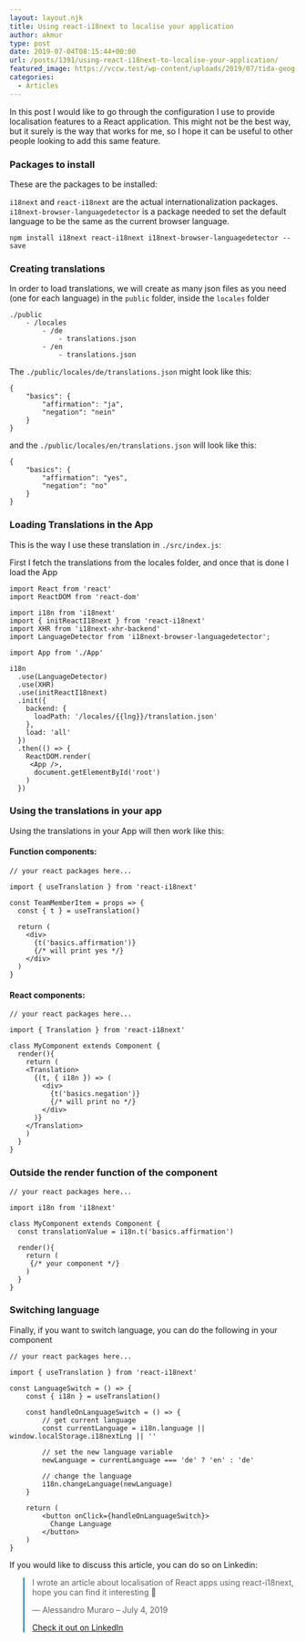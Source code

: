 ```yaml
---
layout: layout.njk
title: Using react-i18next to localise your application
author: akmur
type: post
date: 2019-07-04T08:15:44+00:00
url: /posts/1391/using-react-i18next-to-localise-your-application/
featured_image: https://vccw.test/wp-content/uploads/2019/07/tida-geog-s-e1562228468973.jpg
categories:
  - Articles
---
```


In this post I would like to go through the configuration I use to provide localisation features to a React application. This might not be the best way, but it surely is the way that works for me, so I hope it can be useful to other people looking to add this same feature.

### Packages to install

These are the packages to be installed:

`i18next` and `react-i18next` are the actual internationalization packages.
`i18next-browser-languagedetector` is a package needed to set the default language to be the same as the current browser language.

<pre class="line-numbers"><code class="language-javascript">npm install i18next react-i18next i18next-browser-languagedetector --save
</code></pre>

### Creating translations

In order to load translations, we will create as many json files as you need (one for each language) in the `public` folder, inside the `locales` folder

<pre class="line-numbers"><code class="language-javascript">./public
    - /locales
        - /de
            - translations.json
        - /en
            - translations.json
</code></pre>

The `./public/locales/de/translations.json` might look like this:

<pre class="line-numbers"><code class="language-javascript">{
    "basics": {
        "affirmation": "ja",
        "negation": "nein"
    }
}
</code></pre>

and the `./public/locales/en/translations.json` will look like this:

<pre class="line-numbers"><code class="language-javascript">{
    "basics": {
        "affirmation": "yes",
        "negation": "no"
    }
}
</code></pre>

### Loading Translations in the App

This is the way I use these translation in `./src/index.js`:

First I fetch the translations from the locales folder, and once that is done I load the App

<pre class="line-numbers"><code class="language-javascript">import React from 'react'
import ReactDOM from 'react-dom'

import i18n from 'i18next'
import { initReactI18next } from 'react-i18next'
import XHR from 'i18next-xhr-backend'
import LanguageDetector from 'i18next-browser-languagedetector';

import App from './App'

i18n
  .use(LanguageDetector)
  .use(XHR)
  .use(initReactI18next)
  .init({
    backend: {
      loadPath: '/locales/{{lng}}/translation.json'
    },
    load: 'all'
  })
  .then(() =&gt; {
    ReactDOM.render(
     &lt;App /&gt;,
      document.getElementById('root')
    )
  })
</code></pre>

### Using the translations in your app

Using the translations in your App will then work like this:

#### Function components:

<pre class="line-numbers"><code class="language-javascript">// your react packages here...

import { useTranslation } from 'react-i18next'

const TeamMemberItem = props =&gt; {
  const { t } = useTranslation()

  return (
    &lt;div&gt;
      {t('basics.affirmation')}
      {/* will print yes */}
    &lt;/div&gt;
  )
}
</code></pre>

#### React components:

<pre class="line-numbers"><code class="language-javascript">// your react packages here...

import { Translation } from 'react-i18next'

class MyComponent extends Component {
  render(){
    return (
    &lt;Translation&gt;
      {(t, { i18n }) =&gt; (
        &lt;div&gt;
          {t('basics.negation')}
          {/* will print no */}
        &lt;/div&gt;
      )}
    &lt;/Translation&gt;
    )
  }
}
</code></pre>

### Outside the render function of the component

<pre class="line-numbers"><code class="language-javascript">// your react packages here...

import i18n from 'i18next'

class MyComponent extends Component {
  const translationValue = i18n.t('basics.affirmation')

  render(){
    return (
     {/* your component */}
    )
  }
}
</code></pre>

### Switching language

Finally, if you want to switch language, you can do the following in your component

<pre class="line-numbers"><code class="language-javascript">// your react packages here...

import { useTranslation } from 'react-i18next'

const LanguageSwitch = () =&gt; {
    const { i18n } = useTranslation()

    const handleOnLanguageSwitch = () =&gt; {
        // get current language
        const currentLanguage = i18n.language || window.localStorage.i18nextLng || ''

        // set the new language variable
        newLanguage = currentLanguage === 'de' ? 'en' : 'de'

        // change the language
        i18n.changeLanguage(newLanguage)
    }

    return (
        &lt;button onClick={handleOnLanguageSwitch}&gt;
          Change Language
        &lt;/button&gt;
    )
}
</code></pre>

If you would like to discuss this article, you can do so on Linkedin:

<blockquote class="blockquote__linkedin data-lang=" style="border-color: #1D77B5;">
  <p dir="ltr" lang="en">
    I wrote an article about localisation of React apps using react-i18next, hope you can find it interesting 🙂
  </p>

  <p>
    — Alessandro Muraro &#8211; July 4, 2019
  </p>

  <p>
    <a href="https://www.linkedin.com/feed/update/urn:li:activity:6552470270781739008/">Check it out on LinkedIn</a>
  </p>
</blockquote>

&nbsp;
